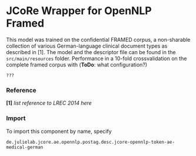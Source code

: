 # JCoRe Wrapper for OpenNLP Framed
This model was trained on the confidential FRAMED corpus, a non-sharable collection of various German-language clinical
document types as described in [1].
The model and the descriptor file can be found in the `src/main/resources` folder.
Performance in a 10-fold crossvalidation on the complete framed corpus with (**ToDo**: what configuration?)
```
???
```
### Reference
**[1]** *list reference to LREC 2014 here*

### Import
To import this component by name, specify

<code>de.julielab.jcore.ae.opennlp.postag.desc.jcore-opennlp-token-ae-medical-german</code>

